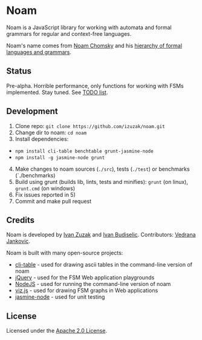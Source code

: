 # Noam

Noam is a JavaScript library for working with automata and formal grammars for regular and context-free languages.

Noam's name comes from [Noam Chomsky](http://en.wikipedia.org/wiki/Noam_Chomsky) and his [hierarchy of formal languages and grammars](http://en.wikipedia.org/wiki/Chomsky_hierarchy).

## Status

Pre-alpha. 
Horrible performance, only functions for working with FSMs implemented.
Stay tuned.
See [TODO list](https://github.com/izuzak/noam/blob/master/TODO.md).

## Development

1. Clone repo: `git clone https://github.com/izuzak/noam.git`
2. Change dir to noam: `cd noam`
3. Install dependencies: 
  * `npm install cli-table benchtable grunt-jasmine-node`
  * `npm install -g jasmine-node grunt`
4. Make changes to noam sources (`./src`), tests (`./test`) or benchmarks (`./benchmarks)
5. Build using grunt (builds lib, lints, tests and minifies): `grunt` (on linux), `grunt.cmd` (on windows)
6. Fix issues reported in 5)
7. Commit and make pull request

## Credits

Noam is developed by [Ivan Zuzak](http://ivanzuzak.info) and [Ivan Budiselic](https://github.com/ibudiselic). Contributors: [Vedrana Jankovic](http://vedri.ca/).

Noam is built with many open-source projects:
* [cli-table](https://github.com/LearnBoost/cli-table) - used for drawing ascii tables in the command-line version of noam
* [jQuery](http://jquery.com/) - used for the FSM Web application playgrounds
* [NodeJS](http://nodejs.org/) - used for running the command-line version of noam
* [viz.js](https://github.com/mdaines/viz.js) - used for drawing FSM graphs in Web applications
* [jasmine-node](https://github.com/mhevery/jasmine-node) - used for unit testing

## License

Licensed under the [Apache 2.0 License](https://github.com/izuzak/noam/blob/master/LICENSE.md).